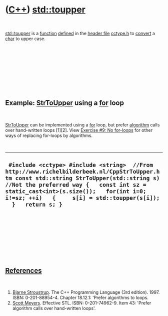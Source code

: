 
 

 

 

 

 

([C++](Cpp.md)) [std::toupper](CppToupper.md)
===============================================

 

[std::toupper](CppToupper.md) is a [function](CppFunction.md)
[defined](CppDefinition.md) in the [header file](CppHeaderFile.md)
[cctype.h](CppCctypeH.md) to [convert](CppConvert.md) a
[char](CppChar.md) to upper case.

 

 

 

 

 

Example: [StrToUpper](CppStrToUpper.md) using a [for](CppFor.md) loop
-----------------------------------------------------------------------

 

[StrToUpper](CppStrToUpper.md) can be implemented using a
[for](CppFor.md) loop, but prefer [algorithm](CppAlgorithm.md) calls
over hand-written loops \[1\]\[2\]. View [Exercise \#9: No
for-loops](CppExerciseNoForLoops.md) for other ways of replacing
for-loops by algorithms.

 

  ----------------------------------------------------------------------------------------------------------------------------------------------------------------------------------------------------------------------------------------------------------------------------------------------------
  ` #include <cctype> #include <string>  //From http://www.richelbilderbeek.nl/CppStrToUpper.htm const std::string StrToUpper(std::string s) //Not the preferred way {   const int sz = static_cast<int>(s.size());   for(int i=0; i!=sz; ++i)   {     s[i] = std::toupper(s[i]);   }   return s; }`
  ----------------------------------------------------------------------------------------------------------------------------------------------------------------------------------------------------------------------------------------------------------------------------------------------------

 

 

 

 

 

[References](CppReferences.md)
-------------------------------

 

1.  [Bjarne Stroustrup](CppBjarneStroustrup.md). The C++ Programming
    Language (3rd edition). 1997. ISBN: 0-201-88954-4. Chapter 18.12.1:
    'Prefer algorithms to loops.
2.  [Scott Meyers](CppScottMeyers.md). Effective STL.
    ISBN: 0-201-74962-9. Item 43: 'Prefer algorithm calls over
    hand-written loops'.

 

 

 

 

 

 

